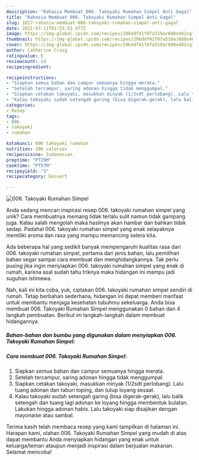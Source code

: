 ```yaml
---
description: "Rahasia Membuat 006. Takoyaki Rumahan Simpel Anti Gagal"
title: "Rahasia Membuat 006. Takoyaki Rumahan Simpel Anti Gagal"
slug: 1617-rahasia-membuat-006-takoyaki-rumahan-simpel-anti-gagal
date: 2021-07-11T01:53:53.977Z
image: https://img-global.cpcdn.com/recipes/29bddf41f07a519a/680x482cq70/006-takoyaki-rumahan-simpel-foto-resep-utama.jpg
thumbnail: https://img-global.cpcdn.com/recipes/29bddf41f07a519a/680x482cq70/006-takoyaki-rumahan-simpel-foto-resep-utama.jpg
cover: https://img-global.cpcdn.com/recipes/29bddf41f07a519a/680x482cq70/006-takoyaki-rumahan-simpel-foto-resep-utama.jpg
author: Catherine Craig
ratingvalue: 5
reviewcount: 14
recipeingredient:

recipeinstructions:
- "Siapkan semua bahan dan campur semuanya hingga merata."
- "Setelah tercampur, saring adonan hingga tidak menggumpal."
- "Siapkan cetakan takoyaki, masukkan minyak (1/2sdt perlobang). Lalu tuang adonan dan taburi toping, dan tutup loyang sesaat."
- "Kalau takoyaki sudah setengah garing (bisa digerak-gerak), lalu balik setengah dan tuang lagi adonan ke loyang hingga membentuk bulatan. Lakukan hingga adonan habis. Lalu takoyaki siap disajikan dengan mayonaise atau sambal."
categories:
- Resep
tags:
- 006
- takoyaki
- rumahan

katakunci: 006 takoyaki rumahan 
nutrition: 206 calories
recipecuisine: Indonesian
preptime: "PT29M"
cooktime: "PT57M"
recipeyield: "3"
recipecategory: Dessert

---
```



![006. Takoyaki Rumahan Simpel](https://img-global.cpcdn.com/recipes/29bddf41f07a519a/680x482cq70/006-takoyaki-rumahan-simpel-foto-resep-utama.jpg)

Anda sedang mencari inspirasi resep 006. takoyaki rumahan simpel yang unik? Cara membuatnya memang tidak terlalu sulit namun tidak gampang juga. Kalau salah mengolah maka hasilnya akan hambar dan bahkan tidak sedap. Padahal 006. takoyaki rumahan simpel yang enak selayaknya memiliki aroma dan rasa yang mampu memancing selera kita.



Ada beberapa hal yang sedikit banyak mempengaruhi kualitas rasa dari 006. takoyaki rumahan simpel, pertama dari jenis bahan, lalu pemilihan bahan segar sampai cara membuat dan menghidangkannya. Tak perlu pusing jika ingin menyiapkan 006. takoyaki rumahan simpel yang enak di rumah, karena asal sudah tahu triknya maka hidangan ini mampu jadi suguhan istimewa.


Nah, kali ini kita coba, yuk, ciptakan 006. takoyaki rumahan simpel sendiri di rumah. Tetap berbahan sederhana, hidangan ini dapat memberi manfaat untuk membantu menjaga kesehatan tubuhmu sekeluarga. Anda bisa membuat 006. Takoyaki Rumahan Simpel menggunakan 0 bahan dan 4 langkah pembuatan. Berikut ini langkah-langkah dalam membuat hidangannya.

<!--inarticleads1-->

##### Bahan-bahan dan bumbu yang digunakan dalam menyiapkan 006. Takoyaki Rumahan Simpel:





<!--inarticleads2-->

##### Cara membuat 006. Takoyaki Rumahan Simpel:

1. Siapkan semua bahan dan campur semuanya hingga merata.
1. Setelah tercampur, saring adonan hingga tidak menggumpal.
1. Siapkan cetakan takoyaki, masukkan minyak (1/2sdt perlobang). Lalu tuang adonan dan taburi toping, dan tutup loyang sesaat.
1. Kalau takoyaki sudah setengah garing (bisa digerak-gerak), lalu balik setengah dan tuang lagi adonan ke loyang hingga membentuk bulatan. Lakukan hingga adonan habis. Lalu takoyaki siap disajikan dengan mayonaise atau sambal.




Terima kasih telah membaca resep yang kami tampilkan di halaman ini. Harapan kami, olahan 006. Takoyaki Rumahan Simpel yang mudah di atas dapat membantu Anda menyiapkan hidangan yang enak untuk keluarga/teman ataupun menjadi inspirasi dalam berjualan makanan. Selamat mencoba!
